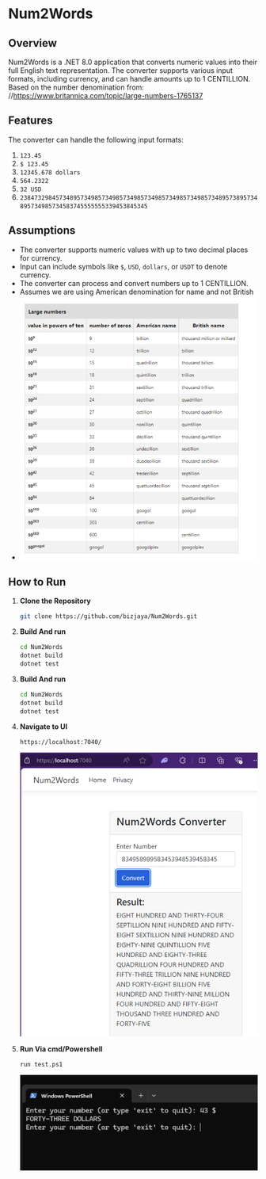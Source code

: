 # Num2Words

## Overview

Num2Words is a .NET 8.0 application that converts numeric values into their full English text representation. The converter supports various input formats, including currency, and can handle amounts up to 1 CENTILLION.
Based on the number denomination from:
//https://www.britannica.com/topic/large-numbers-1765137



## Features

The converter can handle the following input formats:

1. `123.45`
2. `$ 123.45`
3. `12345.678 dollars`
4. `564.2322`
5. `32 USD`
6. `2384732984573489573498573498573498573498573498573498573489573895734895734985734583745555555339453845345`

## Assumptions

- The converter supports numeric values with up to two decimal places for currency.
- Input can include symbols like `$`, `USD`, `dollars`, or `USDT` to denote currency.
- The converter can process and convert numbers up to 1 CENTILLION.
- Assumes we are using American denomination for name and not British
- 
   ![Image description](/Imgs/ref.png)

## How to Run

1. **Clone the Repository**

   ```bash
   git clone https://github.com/bizjaya/Num2Words.git
   ```
   

2. **Build And run**

   ```bash
   cd Num2Words
   dotnet build
   dotnet test
   ```


2. **Build And run**

   ```bash
   cd Num2Words
   dotnet build
   dotnet test
   ```

3. **Navigate to UI**

   ```bash
   https://localhost:7040/
   ```
   ![Image description](/Imgs/ui.png)

3. **Run Via cmd/Powershell**

   ```bash
   run test.ps1
   ```
   ![Image description](/Imgs/ps.png)

